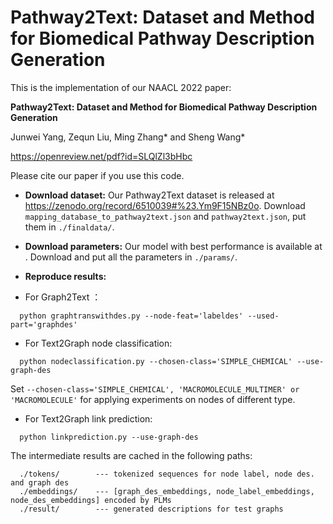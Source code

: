 # Pathway2Text: Dataset and Method for Biomedical Pathway Description Generation

This is the implementation of our NAACL 2022 paper:

**Pathway2Text: Dataset and Method for Biomedical Pathway Description Generation**

Junwei Yang, Zequn Liu, Ming Zhang* and Sheng Wang*

https://openreview.net/pdf?id=SLQlZl3bHbc

Please cite our paper if you use this code.

- **Download dataset:** Our Pathway2Text dataset is released at https://zenodo.org/record/6510039#%23.Ym9F15NBz0o. Download ```mapping_database_to_pathway2text.json``` and ```pathway2text.json```,  put them in ```./finaldata/```.

- **Download parameters:** Our model with best performance is available  at . Download and put all the parameters in ```./params/```.

- **Reproduce results:**

 - For Graph2Text ：

```
  python graphtranswithdes.py --node-feat='labeldes' --used-part='graphdes'
```

 - For Text2Graph node classification:

```
  python nodeclassification.py --chosen-class='SIMPLE_CHEMICAL' --use-graph-des
```

Set ```--chosen-class='SIMPLE_CHEMICAL', 'MACROMOLECULE_MULTIMER' or 'MACROMOLECULE'``` for applying experiments on nodes of different type.

 - For Text2Graph link prediction:

```
  python linkprediction.py --use-graph-des
```



The intermediate results are cached in the following paths:

```
  ./tokens/        --- tokenized sequences for node label, node des. and graph des
  ./embeddings/    --- [graph_des_embeddings, node_label_embeddings, node_des_embeddings] encoded by PLMs
  ./result/        --- generated descriptions for test graphs
```



